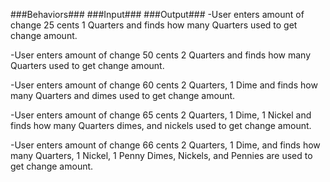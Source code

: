 ###Behaviors###                   ###Input###                   ###Output###
-User enters amount of change       25 cents                     1 Quarters
and finds how many Quarters
used to get change amount.

-User enters amount of change       50 cents                     2 Quarters
and finds how many Quarters
used to get change amount.

-User enters amount of change       60 cents                  2 Quarters, 1 Dime
and finds how many Quarters
and dimes used to
get change amount.

-User enters amount of change       65 cents         2 Quarters, 1 Dime, 1 Nickel
and finds how many Quarters
dimes, and nickels used to
get change amount.

-User enters amount of change       66 cents                  2 Quarters, 1 Dime,
and finds how many Quarters,                                   1 Nickel, 1 Penny
Dimes, Nickels, and Pennies
are used to get change amount.
